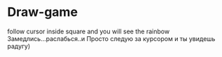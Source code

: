 # Draw-game
follow cursor inside square and you will see the rainbow
Замедлись...раслабься..и
Просто следую за курсором и ты увидешь радугу)
